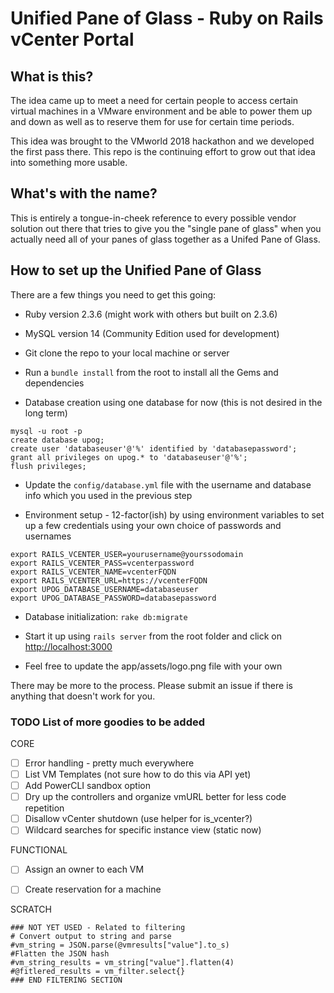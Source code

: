 # Unified Pane of Glass - Ruby on Rails vCenter Portal

## What is this?

The idea came up to meet a need for certain people to access certain virtual machines in a VMware environment and be able to power them up and down as well as to reserve them for use for certain time periods.

This idea was brought to the VMworld 2018 hackathon and we developed the first pass there.  This repo is the continuing effort to grow out that idea into something more usable.

## What's with the name?

This is entirely a tongue-in-cheek reference to every possible vendor solution out there that tries to give you the "single pane of glass" when you actually need all of your panes of glass together as a Unifed Pane of Glass.

## How to set up the Unified Pane of Glass

There are a few things you need to get this going:

* Ruby version 2.3.6 (might work with others but built on 2.3.6)

* MySQL version 14 (Community Edition used for development)

* Git clone the repo to your local machine or server

* Run a `bundle install` from the root to install all the Gems and dependencies

* Database creation using one database for now (this is not desired in the long term)
```
mysql -u root -p
create database upog;
create user 'databaseuser'@'%' identified by 'databasepassword';
grant all privileges on upog.* to 'databaseuser'@'%';
flush privileges;
```

* Update the `config/database.yml` file with the username and database info which you used in the previous step

* Environment setup - 12-factor(ish) by using environment variables to set up a few credentials using your own choice of passwords and usernames
```
export RAILS_VCENTER_USER=yourusername@yourssodomain
export RAILS_VCENTER_PASS=vcenterpassword
export RAILS_VCENTER_NAME=vcenterFQDN
export RAILS_VCENTER_URL=https://vcenterFQDN
export UPOG_DATABASE_USERNAME=databaseuser
export UPOG_DATABASE_PASSWORD=databasepassword
```

* Database initialization:
`
rake db:migrate
`
* Start it up using `rails server` from the root folder and click on [http://localhost:3000](http://localhost:3000)

* Feel free to update the app/assets/logo.png file with your own

There may be more to the process. Please submit an issue if there is anything that doesn't work for you.


### TODO List of more goodies to be added

CORE
- [ ] Error handling - pretty much everywhere
- [ ] List VM Templates (not sure how to do this via API yet)
- [ ] Add PowerCLI sandbox option
- [ ] Dry up the controllers and organize vmURL better for less code repetition
- [ ] Disallow vCenter shutdown (use helper for is_vcenter?)
- [ ] Wildcard searches for specific instance view (static now)

FUNCTIONAL
- [ ] Assign an owner to each VM 
- [ ] Create reservation for a machine



SCRATCH

    ### NOT YET USED - Related to filtering
    # Convert output to string and parse
    #vm_string = JSON.parse(@vmresults["value"].to_s)
    #Flatten the JSON hash
    #vm_string_results = vm_string["value"].flatten(4)
    #@fitlered_results = vm_filter.select{}
    ### END FILTERING SECTION 


